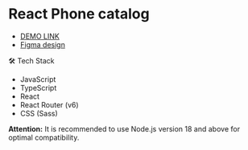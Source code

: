 # React Phone catalog

  - [DEMO LINK](https://annaviolin23.github.io/react_phone-catalog/)
  - [Figma design](https://www.figma.com/file/BUusqCIMAWALqfBahnyIiH/Phone-catalog-(V2)-Original-Dark?type=design&mode=design)


🛠️ Tech Stack
- JavaScript
- TypeScript
- React
- React Router (v6)
- CSS (Sass)

**Attention:** It is recommended to use Node.js version 18 and above for optimal compatibility.
